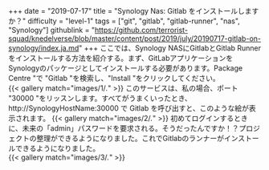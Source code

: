 +++
date = "2019-07-17"
title = "Synology Nas: Gitlab をインストールしますか？"
difficulty = "level-1"
tags = ["git", "gitlab", "gitlab-runner", "nas", "Synology"]
githublink = "https://github.com/terrorist-squad/knedelverse/blob/master/content/post/2019/july/20190717-gitlab-on-synology/index.ja.md"
+++
ここでは、Synology NASにGitlabとGitlab Runnerをインストールする方法を紹介する。まず、GitLabアプリケーションをSynologyのパッケージとしてインストールする必要があります。Package Centre "で "Gitlab "を検索し、"Install "をクリックしてください。   
{{< gallery match="images/1/*.*" >}}
このサービスは、私の場合、ポート "30000 "をリッスンします。すべてがうまくいったとき、http://SynologyHostName:30000 で Gitlab を呼び出すと、このような絵が表示されます。
{{< gallery match="images/2/*.*" >}}
初めてログインするときに、未来の「admin」パスワードを要求される。そうだったんですか！？プロジェクトの整理ができるようになりました。これでGitlabのランナーがインストールできるようになりました。  
{{< gallery match="images/3/*.*" >}}

